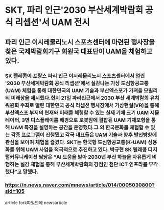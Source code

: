 # SKT, 파리 인근'2030 부산세계박람회 공식 리셉션'서 UAM 전시

## 파리 인근 이시레물리노시 스포츠센터에 마련된 행사장을 찾은 국제박람회기구 회원국 대표단이 UAM을 체험하고 있다.

### SK 텔레콤이 프랑스 파리 인근 이시레물리노시 스포츠센터에서 열린 '2030 부산세계박람회 공식 리셉션'에서 실감나는 가상 도심항공교통(UAM) 체험을 통해 대한민국의 UAM 기술과 부산엑스포가 가져올 모빌리티 미래상을 제시했다.현지 21일 파리인근에서 2030 부산 세계박람회 유치워원회 주최로 열린 대한민국 공식 리셉션 행사장에서 가상현실(VR)을 통해 부산엑스포 부지의 현재와 미래를 체험할 수 있는 실제 기체 크기 UAM 시뮬레이터, 3면 디스플레이를 배경으로 로봇암에 결합된 UAM 기체모형을 통해 UAM 특징을 설명하는 공간을 운영했다.그 외 한국문화를 체험할 수 있는 각종 프로그램이 진행됐고 각국 대표들은 UAM 기술과 향후 발전방향에 관심을 보이며 체험을 즐겼다. SKT는 한국형 도심항공교통(K-UAM) 상용화를 위해 UAM 사업을 적극적으로 추진하고 있다. 박규현 SK 텔레콤 디지털커뮤니케이션 담당은 “AI 도움을 받아 2030년 부산 하늘을 자유롭게 비행하는 실감 체험을 통해 부산세계박람회의 강점인 첨단 ICT 인프라를 부각했다”고 말했다.

### https://n.news.naver.com/mnews/article/014/0005030800?sid=105


article fork파일안에 newsarticle
